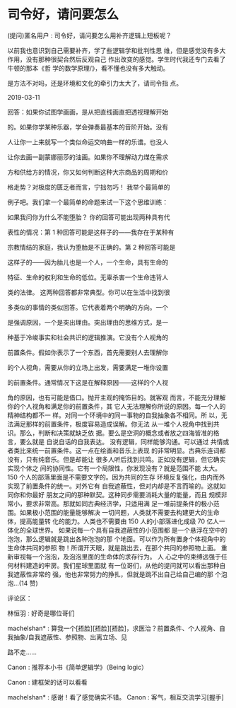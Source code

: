 # 司令好，请问要怎么

(提问)匿名用户 : 司令好，请问要怎么用补齐逻辑上短板呢？

以前我也意识到自己需要补齐，学了些逻辑学和批判性思 维，但是感觉没有多大作用，没有那种很契合然后反观自己 作出改变的感觉。学生时代我还专门去看了牛顿的那本《哲 学的数学原理/》，看不懂也没有多大触动。

是方法不对吗，还是环境和文化的牵引力太大了，请司令指 点。

2019-03-11

回答：如果你试图学画画，是从把直线画直把透视理解开始

的。如果你学某种乐器，学会弹奏最基本的音阶开始。没有

人让你一上来就写一个类似命运交响曲一样的乐谱。也没人

让你去画一副蒙娜丽莎的油画。如果你不理解动力煤在需求

方和供给方的情况，你又如何判断这种大宗商品的周期和价

格走势？对极度的匮乏者而言，宁拙勿巧！ 我举个最简单的

例子吧。我们拿一个最简单的命题来试一下这个思维训练：

如果我问你为什么不能堕胎？ 你的回答可能出现两种具有代

表性的情况：第 1 种回答可能是这样子的——我存在于某种有

宗教情结的家庭，我认为堕胎是不正确的。第 2 种回答可能是

这样子的——因为胎儿也是一个人，一个生命，具有生命的

特征、生命的权利和生命的低位。无辜杀害一个生命违背人

类的法律。 这两种回答都非常典型。你可以在生活中找到很

多类似的事情的类似回答。它代表着两个明确的方向。一个

是强调原因，一个是突出理由。突出理由的思维方式，是一

种基于冷峻事实和社会共识的逻辑推演。它没有个人视角的

前置条件。假如你表示了一个东西，首先需要别人去理解你

的个人视角，需要从你的立场上出发，需要满足一堆你设置

的前置条件。通常情况下这是在解释原因——这样的个人视

角的原因，也有可能是借口。抛开主观的掩饰目的。就客观 而言，不能充分理解你的个人视角和满足你的前置条件，其 它人无法理解你所说的原因。每一个人的精神结构都不一 样。对同一个环境中的同一事物的自我抽象各不相同。所 以，无法满足那样的前置条件，极度容易造成误解。你无法 从一堆个人视角中找到共识。那么，判断和决策就缺乏依 据。要么是空洞的概念或者放之四海皆准的格言，要么就是 自说自话的自我表达。 没有逻辑，同样能够沟通。可以通过 共情或者类比来统一前置条件。这一点在绘画和音乐上表现 的非常明显。古典乐连词都没有，只有纯音乐。但是却能让 很多人听后找到共鸣。正如没有逻辑，但它确实实现个体之 间的协同性。它有一个局限性，你发现没有？就是范围不能 太大。150 个人的部落里面是不需要文字的。因为共同的生存 环境反复强化，由内而外实现了前置条件的统一。对外它有 自我遮蔽性，但对内却是不言而喻的。这就如同你和你最好 朋友之间的那种默契。这种同步需要消耗大量的能量，而且 规模非常小，要求非常高。那就如同古典经济学，只适用满 足一堆前提条件的极小范围。如果极小范围的能量能够解决 一切问题，人类就不需要去构建更大的生命体，提高能量转 化的能力。人类也不需要由 150 人的小部落进化成级 70 亿人一 体化的全球世界。 如果说每一个具有自我遮蔽性的小范围都 是一个悬浮在空中的泡泡，那么逻辑就是跳出各种泡泡的那 个地面。可以作为所有置身个体视角中的生命体共同的参照 物！所谓开天眼，就是跳出去，在那个共同的参照物上面。 重新审视每一个泡泡，及泡泡里面的生命体的求存行为。 人 心之中的束缚远强于任何材料建造的牢房。我们星球里面就 有一位哥们，从他的提问就可以看出那种自我遮蔽性非常的 强，他也非常努力的挣扎，但就是跳不出自己给自己编的那 个泡泡...(14 赞)

评论区：

林恒羽 : 好奇是哪位哥们

machelshan* : 算我一个[捂脸][捂脸][捂脸]，求医治？前置条件、个人视角、自我抽象/自我遮蔽性、参照物、出离立场、见

路不走……

Canon : 推荐本小书《简单逻辑学》（Being logic）

Canon : 建框架的话可以看看

machelshan* : 感谢！看了感觉确实不错。 Canon : 客气，相互交流学习[握手]